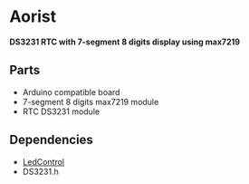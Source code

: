 # Aorist
**DS3231 RTC with 7-segment 8 digits display using max7219**

## Parts
- Arduino compatible board
- 7-segment 8 digits max7219 module
- RTC DS3231 module

## Dependencies
- [LedControl](https://github.com/wayoda/LedControl)
- DS3231.h